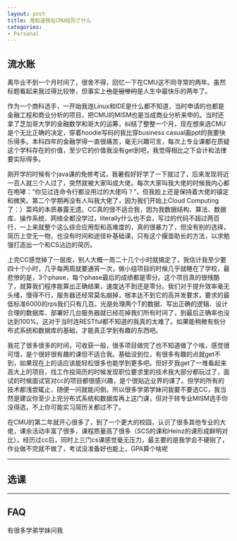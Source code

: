 ```yaml
---
layout: post
title: 鬼知道我在CMU经历了什么
categories:
- Personal
---
```


## 流水账

离毕业不到一个月时间了，很舍不得，回忆一下在CMU这不同寻常的两年。虽然标题看起来我过得比较惨，但事实上~~也是挺惨的~~是人生中最快乐的两年了。

作为一个商科选手，一开始我连Linux和IDE是什么都不知道，当时申请的也都是金融工程和商业分析的项目，把CMU的MISM也是当成商业分析来申的。当时还拿了芝加哥大学的金融数学和哥大的运筹，纠结了整整一个月，现在想来选CMU是个无比正确的决定，穿着hoodie写码的我比穿business casual画ppt的我要快乐得多。本科四年的金融学得一直很痛苦，毫无兴趣可言，每次上专业课都在质疑这个学科存在的价值，至少它的价值我没有get到吧，我觉得相比之下会计和法律要实际得多。

刚开学的时候有个java课的免修考试，我暑假好好学了一下就过了，后来发现将近一百人就三个人过了，突然就被大家叫成大佬。每次大家叫我大佬的时候我内心都在咆哮：“你见过连命令行都没用过的大佬吗？”，但我脸上还是保持着大佬的镇定和微笑。第二个学期再没有人叫我大佬了，因为我们开始上Cloud Computing了：）菜鸡的本质暴露无遗。CC真的很不适合我，因为我数据结构、算法、数据库、操作系统、网络全都没学过，literally什么也不会，写过的代码不超过两百行，一上来就整个这么综合应用型和高难度的，真的很暴力了，但没有别的选择，简历上空无一物，也没有时间和途径补基础课，只有这个揠苗助长的方法，以求勉强打造出一个和CS沾边的简历。

上完CC感觉掉了一层皮，别人大概一周二十几个小时就搞定了，我估计我至少要四十个小时，几乎每两周就要通宵一次，做小组项目的时候几乎就睡在了学校，最悲惨的是，3个phase，每个phase最后的成绩都是零分。这个项目真的很残酷了，就算我们程序能算出正确结果，速度达不到还是零分。我们对于提升效率毫无头绪，慢得不行，服务器还经常莫名崩掉，根本达不到它的高并发要求，要求的最低标准6000的rps我们只有几百。光是处理两个T的数据、写出正确的逻辑、设计合理的数据库、部署好几台服务器就已经花掉我们所有时间了，到最后正确率也没达到100%。这对于当时连RESTful都不知道的我真的太难了。如果能稍微有些分布式系统和数据库的基础，才能真正学到有趣的东西吧。

我花了很多很多的时间，可收获一般，很多项目做完了也不知道做了个啥，感觉很可惜，是个很好很有趣的课但不适合我。基础没到位，有很多有趣的点就get不到，如果现在上的话应该能轻松很多也能学到更多吧。但好歹我get了一堆看起来高大上的项目，找工作投简历的时候发现职位要求里的技术我大部分都玩过了，面试的时候面试官对cc的项目都很感兴趣，是个很贴近业界的课了。但学的所有的技术都浅尝辄止，随便一问就能问倒。所以很多学弟学妹问我要不要选CC，我当然是建议你至少上完分布式系统和数据库再上这门课，但对于转专业MISM选手你没得选，不上你可能实习简历关都过不了。

在CMU的第二年就开心很多了，到了一个更大的校园，认识了很多其他专业的大佬，课余活动丰富了很多，课程质量高了很多（SCS的课和Heinz的课形成鲜明对比）。经历过cc后，同时上三门cs课感觉毫无压力，最主要的是我学会不硬刚了，作业做不完就不做了，考试没准备好也能上，GPA算个啥呢


---

## 选课


--- 
## FAQ
有很多学弟学妹问我